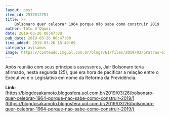 ```yaml
---
layout: post
item_id: 2537012751
title: >-
    Bolsonaro quer celebrar 1964 porque não sabe como construir 2019
author: Tatu D'Oquei
date: 2019-03-26 00:47:00
pub_date: 2019-03-26 00:47:00
time_added: 2019-03-26 18:49:09
category: avisamos
image: https://conteudo.imguol.com.br/blogs/61/files/2019/03/pratras-615x300.jpg
---
```


Após reunião com seus principais assessores, Jair Bolsonaro teria afirmado, nesta segunda (25), que era hora de pacificar a relação entre o Executivo e o Legislativo em nome da Reforma da Previdência.

**Link:** [https://blogdosakamoto.blogosfera.uol.com.br/2019/03/26/bolsonaro-quer-celebrar-1964-porque-nao-sabe-como-construir-2019/](https://blogdosakamoto.blogosfera.uol.com.br/2019/03/26/bolsonaro-quer-celebrar-1964-porque-nao-sabe-como-construir-2019/)

